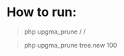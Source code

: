 # How to run:

> php upgma_prune /<newick formatted UPGMA tree/> /<number of leaves to remain/>
  
> php upgma_prune tree.new 100 
